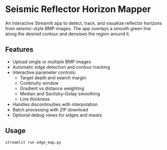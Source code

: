 # Seismic Reflector Horizon Mapper

An interactive Streamlit app to detect, track, and visualize reflector horizons 
from seismic-style BMP images. The app overlays a smooth green line along the 
desired contour and denoises the region around it.

## Features
- Upload single or multiple BMP images
- Automatic edge detection and contour tracking
- Interactive parameter controls:
  - Target depth and search margin
  - Continuity window
  - Gradient vs distance weighting
  - Median and Savitzky–Golay smoothing
  - Line thickness
- Handles discontinuities with interpolation
- Batch processing with ZIP download
- Optional debug views for edges and masks

## Usage
```bash
streamlit run edge_map.py
